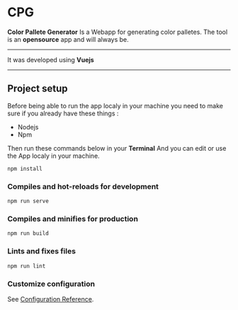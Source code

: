 # CPG
 **Color Pallete Generator**
 Is a Webapp for generating color palletes.
 The tool is an **opensource** app and will always be.

 ---------------------------
 It was developed using **Vuejs**
 ______________________

## Project setup

Before being able to run the app localy in your machine you need to make sure if you already have these things :
* Nodejs
* Npm

Then run these commands below in your **Terminal**
And you can edit or use the App localy in your machine.

```
npm install
```

### Compiles and hot-reloads for development
```
npm run serve
```

### Compiles and minifies for production
```
npm run build
```

### Lints and fixes files
```
npm run lint
```

### Customize configuration
See [Configuration Reference](https://cli.vuejs.org/config/).

